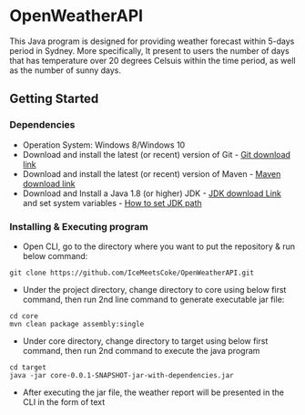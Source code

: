 # OpenWeatherAPI

This Java program is designed for providing weather forecast within 5-days period in Sydney. More specifically, It present to users the number of days that has temperature over 20 degrees Celsuis within the time period, as well as the number of sunny days.

## Getting Started

### Dependencies

* Operation System: Windows 8/Windows 10
* Download and install the latest (or recent) version of Git - [Git download link](https://git-scm.com/downloads)
* Download and install the latest (or recent) version of Maven - [Maven download link](https://maven.apache.org/download.cgi)
* Download and Install a Java 1.8 (or higher) JDK - [JDK download Link](https://www.oracle.com/java/technologies/javase/javase-jdk8-downloads.html) and set system variables - [How to set JDK path](https://java.com/en/download/help/path.html)

### Installing & Executing program

* Open CLI, go to the directory where you want to put the repository & run below command:
```
git clone https://github.com/IceMeetsCoke/OpenWeatherAPI.git
```
* Under the project directory, change directory to core using below first command, then run 2nd line command to generate executable jar file:
```
cd core
mvn clean package assembly:single
```
* Under core directory, change directory to target using below first command, then run 2nd command to execute the java program
```
cd target
java -jar core-0.0.1-SNAPSHOT-jar-with-dependencies.jar
```
* After executing the jar file, the weather report will be presented in the CLI in the form of text